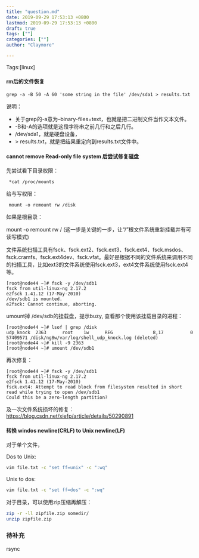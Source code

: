 ```yaml
---
title: "question.md"
date: 2019-09-29 17:53:13 +0800
lastmod: 2019-09-29 17:53:13 +0800
draft: true
tags: [""]
categories: [""]
author: "Claymore"

---
```

Tags:[linux]

#### rm后的文件恢复

`grep -a -B 50 -A 60 'some string in the file' /dev/sda1 > results.txt`

说明：

- 关于grep的-a意为–binary-files=text，也就是把二进制文件当作文本文件。
- -B和-A的选项就是这段字符串之前几行和之后几行。
- /dev/sda1，就是硬盘设备，
- \> results.txt，就是把结果重定向到results.txt文件中。



#### cannot remove Read-only file system 后尝试修复磁盘

先尝试看下目录权限：

` *cat /proc/mounts`

给与写权限：

` mount -o remount rw /disk`

如果是根目录：

 mount -o remount rw /    (这一步是关键的一步，让“/”根文件系统重新挂载并有可读写模式)



文件系统扫描工具有fsck、fsck.ext2、fsck.ext3、fsck.ext4、fsck.msdos、fsck.cramfs、fsck.ext4dev、fsck.vfat。最好是根据不同的文件系统来调用不同的扫描工具，比如ext3的文件系统使用fsck.ext3，ext4文件系统使用fsck.ext4等。

```
[root@node44 ~]# fsck -y /dev/sdb1
fsck from util-linux-ng 2.17.2
e2fsck 1.41.12 (17-May-2010)
/dev/sdb1 is mounted.
e2fsck: Cannot continue, aborting.
```

umount掉 /dev/sdb的挂载盘，提示buzy, 查看那个使用该挂载目录的进程：

```
[root@node44 ~]# lsof | grep /disk
udp_knock  2363      root    1w      REG               8,17          0   57409571 /disk/ng8w/var/log/shell_udp_knock.log (deleted)
[root@node44 ~]# kill -9 2363
[root@node44 ~]# umount /dev/sdb1
```

 再次修复：

```
[root@node44 ~]# fsck -y /dev/sdb1
fsck from util-linux-ng 2.17.2
e2fsck 1.41.12 (17-May-2010)
fsck.ext4: Attempt to read block from filesystem resulted in short read while trying to open /dev/sdb1
Could this be a zero-length partition?
```

及一次文件系统损坏的修复： https://blog.csdn.net/xiefp/article/details/50290891



#### 转换 windos newline(CRLF) to Unix newline(LF)

对于单个文件，

Dos to Unix:

```sh
vim file.txt -c "set ff=unix" -c ":wq"
```

Unix to dos:

```sh
vim file.txt -c "set ff=dos" -c ":wq"
```



对于目录，可以使用zip压缩再解压：

``` sh
zip -r -ll zipfile.zip somedir/
unzip zipfile.zip
```





### 待补充

rsync